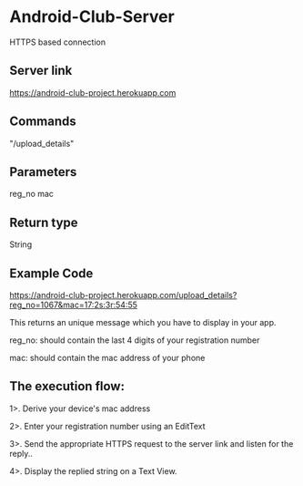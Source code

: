 # Android-Club-Server

HTTPS based connection

## Server link
https://android-club-project.herokuapp.com

## Commands
"/upload_details"

## Parameters
reg_no
mac

## Return type
String

## Example Code
https://android-club-project.herokuapp.com/upload_details?reg_no=1067&mac=17:2s:3r:54:55

This returns an unique message which you have to display in your app.

reg_no: should contain the last 4 digits of your registration number

mac: should contain the mac address of your phone

## The execution flow:
1>. Derive your device's mac address 

2>. Enter your registration number using an EditText

3>. Send the appropriate HTTPS request to the server link and listen for the reply..

4>. Display the replied string on a Text View.
